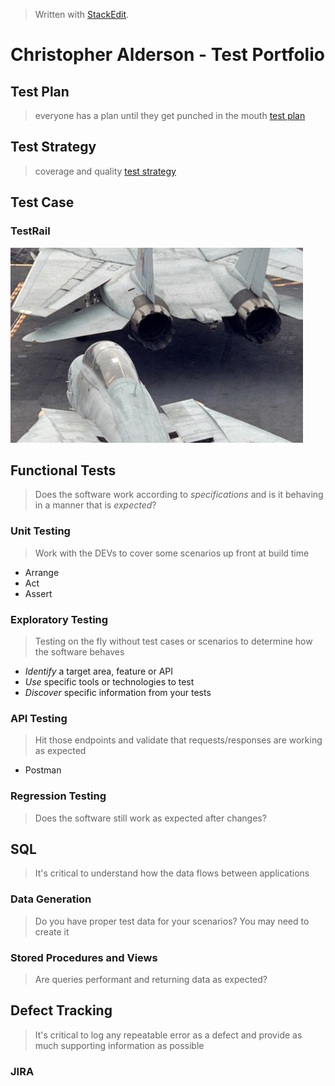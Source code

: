 


> Written with [StackEdit](https://stackedit.io/).
# Christopher Alderson - Test Portfolio
## Test Plan
> everyone has a plan until they get punched in the mouth
[test plan](https://github.com/chaswiso/portfolio/blob/main/Test%20Plan.md)
## Test Strategy
> coverage and quality
[test strategy](https://github.com/chaswiso/portfolio/blob/main/Test%20Strategy.md)
## Test Case
### TestRail
![plane](https://github.com/chaswiso/portfolio/blob/main/images/2022-03-04_18-21-20.png?raw=true)
## Functional Tests
> Does the software work according to *specifications* and is it behaving in a manner that is *expected*?
### Unit Testing
> Work with the DEVs to cover some scenarios up front at build time
- Arrange
- Act
- Assert
### Exploratory Testing
> Testing on the fly without test cases or scenarios to determine how the software behaves
- *Identify* a target area, feature or API
- *Use* specific tools or technologies to test
- *Discover* specific information from your tests
### API Testing
> Hit those endpoints and validate that requests/responses are working as expected
- Postman
### Regression Testing
> Does the software still work as expected after changes?

## SQL
> It's critical to understand how the data flows between applications
### Data Generation
> Do you have proper test data for your scenarios? You may need to create it
### Stored Procedures and Views
> Are queries performant and returning data as expected?
## Defect Tracking
> It's critical to log any repeatable error as a defect and provide as much supporting information as possible
### JIRA

<!--stackedit_data:
eyJoaXN0b3J5IjpbLTk2Njc3MDQ4MywtMTc3MTcxOTE3MywtMT
A0OTAxNDA1NiwxNjI3ODA3NjM3LC0xODQ3MjU5MDQ4LDQyMjAx
NzkwNCwtMTcyNjIyMzA0MSwxMzEyNjY3Mzg3LC0yNzg2NTQ3NT
hdfQ==
-->